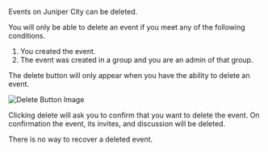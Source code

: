 Events on Juniper City can be deleted.

You will only be able to delete an event if you meet any of the following conditions.  
1. You created the event. 
2. The event was created in a group and you are an admin of that group.  

The delete button will only appear when you have the ability to delete an event.

![Delete Button Image](/static/img/help/delete-event.png)

Clicking delete will ask you to confirm that you want to delete the event. On confirmation the event, its invites, and discussion will be deleted. 

There is no way to recover a deleted event.
